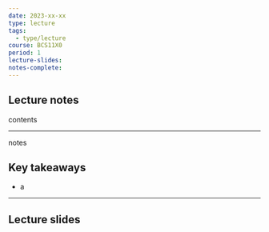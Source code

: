 ```yaml
---
date: 2023-xx-xx
type: lecture
tags:
  - type/lecture
course: BCS11X0
period: 1
lecture-slides: 
notes-complete:
---
```

## Lecture notes
contents

- - - 
notes


## Key takeaways
- a

- - - 
## Lecture slides